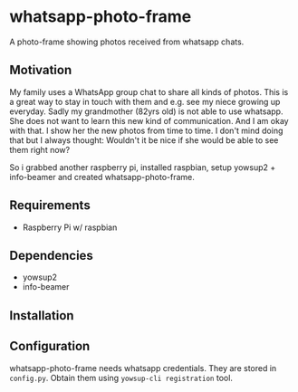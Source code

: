 # whatsapp-photo-frame
A photo-frame showing photos received from whatsapp chats.

## Motivation
My family uses a WhatsApp group chat to share all kinds of photos. This is a great way to stay in touch with them and e.g. see my niece growing up everyday. Sadly my grandmother (82yrs old) is not able to use whatsapp. She does not want to learn this new kind of communication. And I am okay with that. I show her the new photos from time to time. I don't mind doing that but I always thought: Wouldn't it be nice if she would be able to see them right now?

So i grabbed another raspberry pi, installed raspbian, setup yowsup2 + info-beamer and created whatsapp-photo-frame.

## Requirements
* Raspberry Pi w/ raspbian

## Dependencies
* yowsup2
* info-beamer

## Installation

## Configuration
whatsapp-photo-frame needs whatsapp credentials. They are stored in `config.py`. Obtain them using `yowsup-cli registration` tool.
